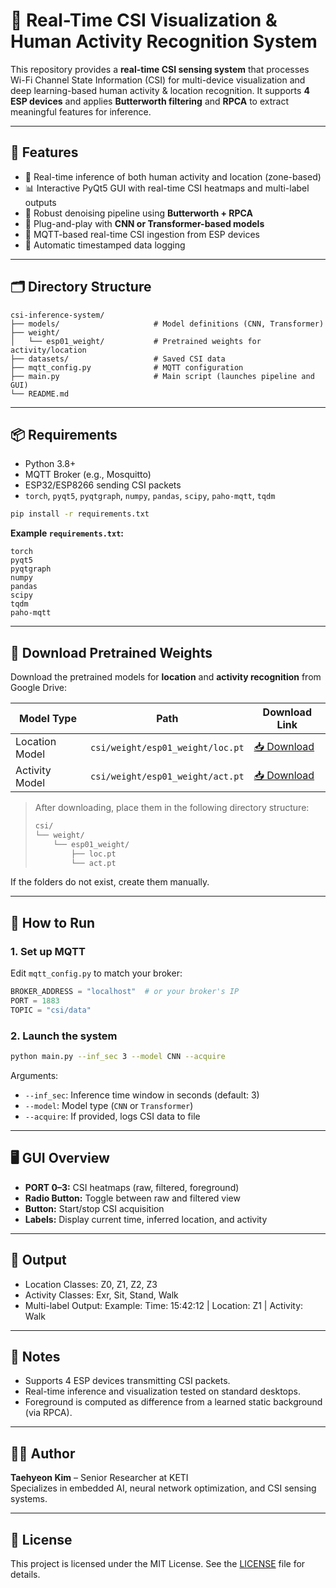 # 📡 Real-Time CSI Visualization & Human Activity Recognition System

This repository provides a **real-time CSI sensing system** that processes Wi-Fi Channel State Information (CSI) for multi-device visualization and deep learning-based human activity & location recognition. It supports **4 ESP devices** and applies **Butterworth filtering** and **RPCA** to extract meaningful features for inference.

---

## 🔧 Features

- 🧠 Real-time inference of both human activity and location (zone-based)
- 📊 Interactive PyQt5 GUI with real-time CSI heatmaps and multi-label outputs
- 🧼 Robust denoising pipeline using **Butterworth + RPCA**
- 🧮 Plug-and-play with **CNN or Transformer-based models**
- 📡 MQTT-based real-time CSI ingestion from ESP devices
- 💾 Automatic timestamped data logging

---

## 🗂️ Directory Structure

```
csi-inference-system/
├── models/                     # Model definitions (CNN, Transformer)
├── weight/
│   └── esp01_weight/           # Pretrained weights for activity/location
├── datasets/                   # Saved CSI data
├── mqtt_config.py              # MQTT configuration
├── main.py                     # Main script (launches pipeline and GUI)
└── README.md
```

---

## 📦 Requirements

- Python 3.8+
- MQTT Broker (e.g., Mosquitto)
- ESP32/ESP8266 sending CSI packets
- `torch`, `pyqt5`, `pyqtgraph`, `numpy`, `pandas`, `scipy`, `paho-mqtt`, `tqdm`

```bash
pip install -r requirements.txt
```

**Example `requirements.txt`:**
```text
torch
pyqt5
pyqtgraph
numpy
pandas
scipy
tqdm
paho-mqtt
```

---

## 🔗 Download Pretrained Weights

Download the pretrained models for **location** and **activity recognition** from Google Drive:

| Model Type     | Path                                 | Download Link |
|----------------|--------------------------------------|----------------|
| Location Model | `csi/weight/esp01_weight/loc.pt`     | [📥 Download](https://drive.google.com/file/d/FILE_ID_LOC/view?usp=sharing) |
| Activity Model | `csi/weight/esp01_weight/act.pt`     | [📥 Download](https://drive.google.com/file/d/FILE_ID_ACT/view?usp=sharing) |

> After downloading, place them in the following directory structure:
>
> ```bash
> csi/
> └── weight/
>     └── esp01_weight/
>         ├── loc.pt
>         └── act.pt
> ```

If the folders do not exist, create them manually.

---

## 🚀 How to Run

### 1. Set up MQTT

Edit `mqtt_config.py` to match your broker:
```python
BROKER_ADDRESS = "localhost"  # or your broker's IP
PORT = 1883
TOPIC = "csi/data"
```

### 2. Launch the system

```bash
python main.py --inf_sec 3 --model CNN --acquire
```

Arguments:
- `--inf_sec`: Inference time window in seconds (default: 3)
- `--model`: Model type (`CNN` or `Transformer`)
- `--acquire`: If provided, logs CSI data to file

---

## 🖥️ GUI Overview

- **PORT 0–3:** CSI heatmaps (raw, filtered, foreground)
- **Radio Button:** Toggle between raw and filtered view
- **Button:** Start/stop CSI acquisition
- **Labels:** Display current time, inferred location, and activity

---

## 🧪 Output

- Location Classes: Z0, Z1, Z2, Z3
- Activity Classes: Exr, Sit, Stand, Walk
- Multi-label Output: Example: Time: 15:42:12 | Location: Z1 | Activity: Walk

---

## 📌 Notes

- Supports 4 ESP devices transmitting CSI packets.
- Real-time inference and visualization tested on standard desktops.
- Foreground is computed as difference from a learned static background (via RPCA).

---

## 🧑‍💻 Author

**Taehyeon Kim** – Senior Researcher at KETI  
Specializes in embedded AI, neural network optimization, and CSI sensing systems.

---

## 📜 License

This project is licensed under the MIT License. See the [LICENSE](LICENSE) file for details.
